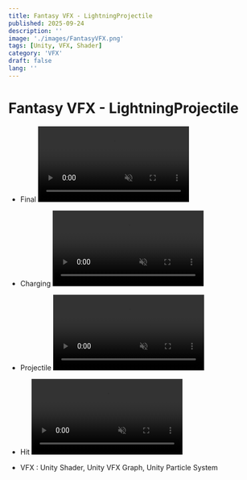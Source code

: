 ```yaml
---
title: Fantasy VFX - LightningProjectile
published: 2025-09-24
description: ''
image: './images/FantasyVFX.png'
tags: [Unity, VFX, Shader]
category: 'VFX'
draft: false 
lang: ''
---
```

# Fantasy VFX - LightningProjectile


- Final
<video controls loop = "" muted ="" autoplay = ""><source src ="https://github.com/kingJ0/kingJ0.github.io/raw/refs/heads/main/src/content/posts/video/LightningProjectile_003.mp4"></video>

- Charging
<video controls loop = "" muted ="" autoplay = ""><source src ="https://github.com/kingJ0/kingJ0.github.io/raw/refs/heads/main/src/content/posts/video/LightningProjectile_013.mp4"></video>

- Projectile
<video controls loop = "" muted ="" autoplay = ""><source src ="https://github.com/kingJ0/kingJ0.github.io/raw/refs/heads/main/src/content/posts/video/LightningProjectile_019.mp4"></video>

- Hit
<video controls loop = "" muted ="" autoplay = ""><source src ="https://github.com/kingJ0/kingJ0.github.io/raw/refs/heads/main/src/content/posts/video/LightningProjectile_016.mp4"></video>


- VFX : Unity Shader, Unity VFX Graph, Unity Particle System

